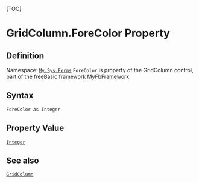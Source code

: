 [TOC]
# GridColumn.ForeColor Property

## Definition
Namespace: [`My.Sys.Forms`](My.Sys.Forms.md)
`ForeColor` is property of the GridColumn control, part of the freeBasic framework MyFbFramework.
## Syntax
```freeBasic
ForeColor As Integer
```
## Property Value
[`Integer`]("https://www.freebasic.net/wiki/KeyPgInteger")
## See also
[`GridColumn`](GridColumn.md)
